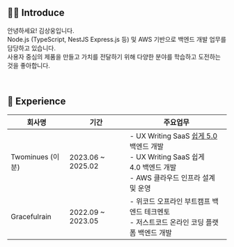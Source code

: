 ## 🧑‍💻 Introduce

안녕하세요! 김상웅입니다.<br>
Node.js (TypeScript, NestJS Express.js 등) 및 AWS 기반으로 백엔드 개발 업무를 담당하고 있습니다.<br>
사용자 중심의 제품을 만들고 가치를 전달하기 위해 다양한 분야를 학습하고 도전하는 것을 좋아합니다.

<br>

## 🏃 Experience

|회사명|기간|주요업무|
|---|---|---|
|Twominues (이분)|2023.06 ~ 2025.02|- UX Writing SaaS [쉽게 5.0](https://www.twominutes.co.kr/) 백엔드 개발<br>- UX Writing SaaS 쉽게4.0 백엔드 개발<br>- AWS 클라우드 인프라 설계 및 운영|
|Gracefulrain|2022.09 ~ 2023.05|- 위코드 오프라인 부트캠프 백엔드 테크멘토<br>- 저스트코드 온라인 코딩 플랫폼 백엔드 개발|
